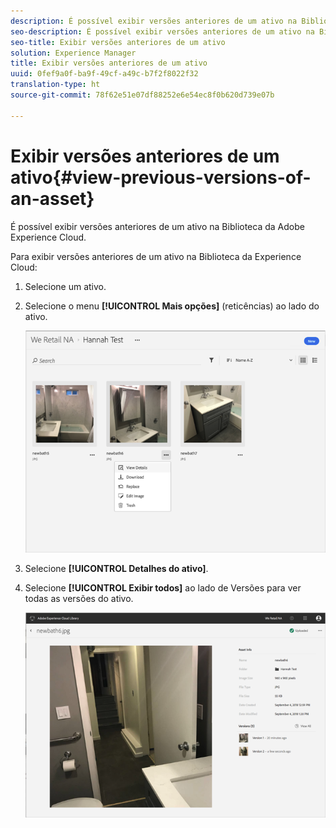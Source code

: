 ```yaml
---
description: É possível exibir versões anteriores de um ativo na Biblioteca da Adobe Experience Cloud.
seo-description: É possível exibir versões anteriores de um ativo na Biblioteca da Adobe Experience Cloud.
seo-title: Exibir versões anteriores de um ativo
solution: Experience Manager
title: Exibir versões anteriores de um ativo
uuid: 0fef9a0f-ba9f-49cf-a49c-b7f2f8022f32
translation-type: ht
source-git-commit: 78f62e51e07df88252e6e54ec8f0b620d739e07b

---
```



# Exibir versões anteriores de um ativo{#view-previous-versions-of-an-asset}

É possível exibir versões anteriores de um ativo na Biblioteca da Adobe Experience Cloud.

Para exibir versões anteriores de um ativo na Biblioteca da Experience Cloud:

1. Selecione um ativo.
1. Selecione o menu **[!UICONTROL Mais opções]** (reticências) ao lado do ativo.

   ![](assets/library_asset_options.png)

1. Selecione **[!UICONTROL Detalhes do ativo]**.
1. Selecione **[!UICONTROL Exibir todos]** ao lado de Versões para ver todas as versões do ativo.

   ![](assets/library_details_versions.png)

